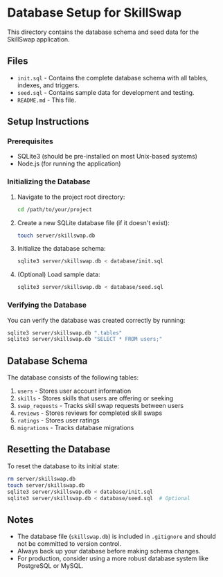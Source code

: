 # Database Setup for SkillSwap

This directory contains the database schema and seed data for the SkillSwap application.

## Files

- `init.sql` - Contains the complete database schema with all tables, indexes, and triggers.
- `seed.sql` - Contains sample data for development and testing.
- `README.md` - This file.

## Setup Instructions

### Prerequisites

- SQLite3 (should be pre-installed on most Unix-based systems)
- Node.js (for running the application)

### Initializing the Database

1. Navigate to the project root directory:
   ```bash
   cd /path/to/your/project
   ```

2. Create a new SQLite database file (if it doesn't exist):
   ```bash
   touch server/skillswap.db
   ```

3. Initialize the database schema:
   ```bash
   sqlite3 server/skillswap.db < database/init.sql
   ```

4. (Optional) Load sample data:
   ```bash
   sqlite3 server/skillswap.db < database/seed.sql
   ```

### Verifying the Database

You can verify the database was created correctly by running:

```bash
sqlite3 server/skillswap.db ".tables"
sqlite3 server/skillswap.db "SELECT * FROM users;"
```

## Database Schema

The database consists of the following tables:

1. `users` - Stores user account information
2. `skills` - Stores skills that users are offering or seeking
3. `swap_requests` - Tracks skill swap requests between users
4. `reviews` - Stores reviews for completed skill swaps
5. `ratings` - Stores user ratings
6. `migrations` - Tracks database migrations

## Resetting the Database

To reset the database to its initial state:

```bash
rm server/skillswap.db
touch server/skillswap.db
sqlite3 server/skillswap.db < database/init.sql
sqlite3 server/skillswap.db < database/seed.sql  # Optional
```

## Notes

- The database file (`skillswap.db`) is included in `.gitignore` and should not be committed to version control.
- Always back up your database before making schema changes.
- For production, consider using a more robust database system like PostgreSQL or MySQL.
